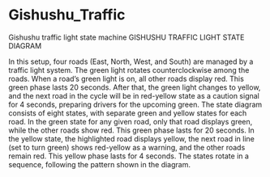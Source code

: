 # Gishushu_Traffic
Gishushu traffic light state machine
GISHUSHU TRAFFIC LIGHT STATE DIAGRAM


 

In this setup, four roads (East, North, West, and South) are managed by a traffic light system. The green light rotates counterclockwise among the roads. When a road’s green light is on, all other roads display red. This green phase lasts 20 seconds. After that, the green light changes to yellow, and the next road in the cycle will be in red-yellow state as a caution signal for 4 seconds, preparing drivers for the upcoming green. 
The state diagram consists of eight states, with separate green and yellow states for each road. In the green state for any given road, only that road displays green, while the other roads show red. This green phase lasts for 20 seconds. In the yellow state, the highlighted road displays yellow, the next road in line (set to turn green) shows red-yellow as a warning, and the other roads remain red. This yellow phase lasts for 4 seconds. The states rotate in a sequence, following the pattern shown in the diagram.





